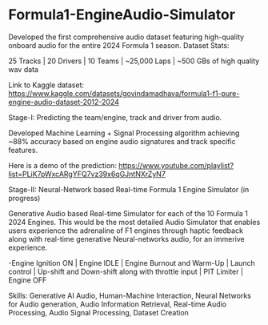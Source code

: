 # Formula1-EngineAudio-Simulator
Developed the first comprehensive audio dataset featuring high-quality onboard audio for the entire 2024 Formula 1 season.
Dataset Stats:

25 Tracks | 20 Drivers | 10 Teams | ~25,000 Laps | ~500 GBs of high quality wav data

Link to Kaggle dataset: https://www.kaggle.com/datasets/govindamadhava/formula1-f1-pure-engine-audio-dataset-2012-2024 

Stage-I: Predicting the team/engine, track and driver from audio.

Developed Machine Learning + Signal Processing algorithm achieving ~88% accuracy based on engine audio signatures and track specific features.

Here is a demo of the prediction: https://www.youtube.com/playlist?list=PLiK7pWxcARgYFQ7vz39x6qGJntNXrZyN7


Stage-II: Neural-Network based Real-time Formula 1 Engine Simulator (in progress)

Generative Audio based Real-time Simulator for each of the 10 Formula 1 2024 Engines.
This would be the most detailed Audio Simulator that enables users experience the adrenaline of F1 engines through haptic feedback along with real-time generative Neural-networks audio, for an immerive experience. 

-Engine Ignition ON | Engine IDLE | Engine Burnout and Warm-Up | Launch control | Up-shift and Down-shift along with throttle input | PIT Limiter | Engine OFF


Skills: Generative AI Audio, Human-Machine Interaction, Neural Networks for Audio generation, Audio Information Retrieval, Real-time Audio Processing, Audio Signal Processing, Dataset Creation
